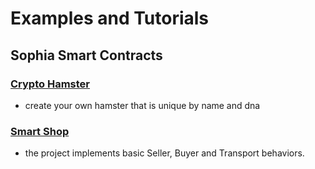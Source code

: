 # Examples and Tutorials

## Sophia Smart Contracts

### [Crypto Hamster](https://github.com/aeternity/aepp-sophia-examples/tree/aeproject-update-and-fixes/examples/CryptoHamster)
- create your own hamster that is unique by name and dna

### [Smart Shop](https://github.com/aeternity/aepp-sophia-examples/tree/aeproject-update-and-fixes/examples/SmartShop)
- the project implements basic Seller, Buyer and Transport behaviors.

